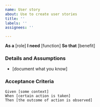 ```yaml
---
name: User story
about: Use to create user stories
title: ''
labels: ''
assignees: ''

---
```


**As a** [role] 
**I need** [function] 
 **So that** [benefit]

### Details and Assumptions
* [document what you know]

### Acceptance Criteria  

```gherkin
Given [some context]
When [certain action is taken]
Then [the outcome of action is observed]
```
